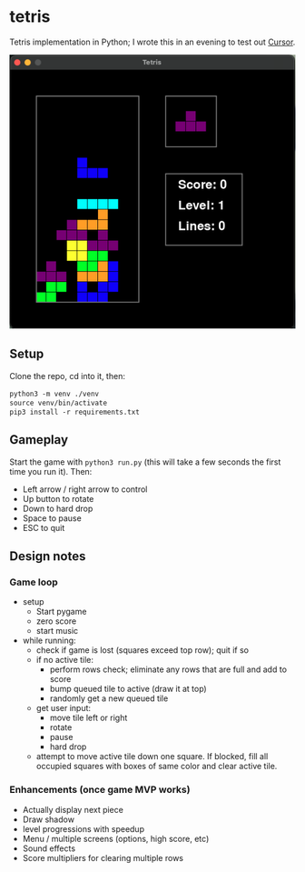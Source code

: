 # tetris
Tetris implementation in Python; I wrote this in an evening to test out [Cursor](https://www.cursor.com/). 

![Tetris Game](media/tetris.png)

## Setup
Clone the repo, cd into it, then:
```
python3 -m venv ./venv
source venv/bin/activate
pip3 install -r requirements.txt
```

## Gameplay
Start the game with `python3 run.py` (this will take a few seconds
the first time you run it). Then:
- Left arrow / right arrow to control
- Up button to rotate
- Down to hard drop
- Space to pause
- ESC to quit


## Design notes
### Game loop 
- setup
    - Start pygame
    - zero score
    - start music 
- while running:
    - check if game is lost (squares exceed top row); quit if so
    - if no active tile:
        - perform rows check; eliminate any rows that are full and add to score
        - bump queued tile to active (draw it at top)
        - randomly get a new queued tile 
    - get user input:
        - move tile left or right 
        - rotate
        - pause
        - hard drop 
    - attempt to move active tile down one square. If blocked, fill all occupied squares with
      boxes of same color and clear active tile. 

### Enhancements (once game MVP works)
- Actually display next piece 
- Draw shadow 
- level progressions with speedup
- Menu / multiple screens (options, high score, etc)
- Sound effects
- Score multipliers for clearing multiple rows 
